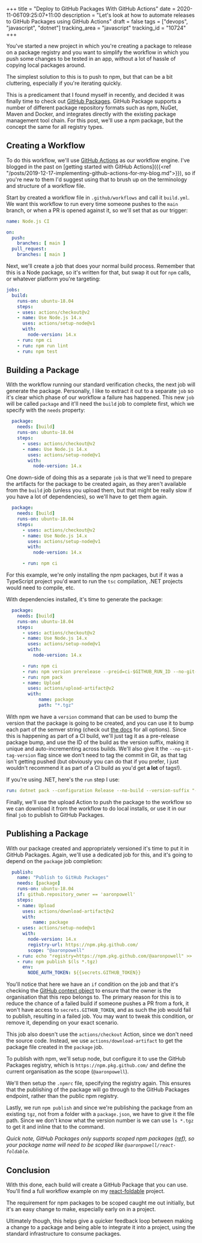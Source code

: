 +++
title = "Deploy to GitHub Packages With GitHub Actions"
date = 2020-11-06T09:25:07+11:00
description = "Let's look at how to automate releases to GitHub Packages using GitHub Actions"
draft = false
tags = ["devops", "javascript", "dotnet"]
tracking_area = "javascript"
tracking_id = "10724"
+++

You've started a new project in which you're creating a package to release on a package registry and you want to simplify the workflow in which you push some changes to be tested in an app, without a lot of hassle of copying local packages around.

The simplest solution to this is to push to npm, but that can be a bit cluttering, especially if you're iterating quickly.

This is a predicament that I found myself in recently, and decided it was finally time to check out [GitHub Packages](https://github.com/features/packages). GitHub Package supports a number of different package repository formats such as npm, NuGet, Maven and Docker, and integrates directly with the existing package management tool chain. For this post, we'll use a npm package, but the concept the same for all registry types.

## Creating a Workflow

To do this workflow, we'll use [GitHub Actions](https://github.com/features/actions) as our workflow engine. I've blogged in the past on [getting started with GitHub Actions]({{<ref "/posts/2019-12-17-implementing-github-actions-for-my-blog.md">}}), so if you're new to them I'd suggest using that to brush up on the terminology and structure of a workflow file.

Start by created a workflow file in `.github/workflows` and call it `build.yml`. We want this workflow to run every time someone pushes to the `main` branch, or when a PR is opened against it, so we'll set that as our trigger:

```yml
name: Node.js CI

on:
  push:
    branches: [ main ]
  pull_request:
    branches: [ main ]
```

Next, we'll create a job that does your normal build process. Remember that this is a Node package, so it's written for that, but swap it out for `npm` calls, or whatever platform you're targeting:

```yml
jobs:
  build:
    runs-on: ubuntu-18.04
    steps:
    - uses: actions/checkout@v2
    - name: Use Node.js 14.x
      uses: actions/setup-node@v1
      with:
        node-version: 14.x
    - run: npm ci
    - run: npm run lint
    - run: npm test
```

## Building a Package

With the workflow running our standard verification checks, the next job will generate the package. Personally, I like to extract it out to a separate `job` so it's clear which phase of our workflow a failure has happened. This new `job` will be called `package` and it'll need the `build` job to complete first, which we specify with the `needs` property:

```yml
  package:
    needs: [build]
    runs-on: ubuntu-18.04
    steps:
      - uses: actions/checkout@v2
      - name: Use Node.js 14.x
        uses: actions/setup-node@v1
        with:
          node-version: 14.x
```

One down-side of doing this as a separate `job` is that we'll need to prepare the artifacts for the package to be created again, as they aren't available from the `build` job (unless you upload them, but that might be really slow if you have a lot of dependencies), so we'll have to get them again.

```yml
  package:
    needs: [build]
    runs-on: ubuntu-18.04
    steps:
      - uses: actions/checkout@v2
      - name: Use Node.js 14.x
        uses: actions/setup-node@v1
        with:
          node-version: 14.x

      - run: npm ci
```

For this example, we're only installing the npm packages, but if it was a TypeScript project you'd want to run the `tsc` compilation, .NET projects would need to compile, etc.

With dependencies installed, it's time to generate the package:

```yml
  package:
    needs: [build]
    runs-on: ubuntu-18.04
    steps:
      - uses: actions/checkout@v2
      - name: Use Node.js 14.x
        uses: actions/setup-node@v1
        with:
          node-version: 14.x

      - run: npm ci
      - run: npm version prerelease --preid=ci-$GITHUB_RUN_ID --no-git-tag-version
      - run: npm pack
      - name: Upload
        uses: actions/upload-artifact@v2
        with:
            name: package
            path: "*.tgz"
```

With npm we have a `version` command that can be used to bump the version that the package is going to be created, and you can use it to bump each part of the semver string (check out [the docs](https://docs.npmjs.com/cli/v6/commands/npm-version) for all options). Since this is happening as part of a CI build, we'll just tag it as a pre-release package bump, and use the ID of the build as the version suffix, making it unique and auto-incrementing across builds. We'll also give it the `--no-git-tag-version` flag since we don't need to tag the commit in Git, as that tag isn't getting pushed (but obviously you can do that if you prefer, I just wouldn't recommend it as part of a CI build as you'd get **a lot** of tags!).

If you're using .NET, here's the `run` step I use:

```yml
run: dotnet pack --configuration Release --no-build --version-suffix "-ci-$GITHUB_RUN_ID" --output .output
```

Finally, we'll use the upload Action to push the package to the workflow so we can download it from the workflow to do local installs, or use it in our final `job` to publish to GitHub Packages.

## Publishing a Package

With our package created and appropriately versioned it's time to put it in GitHub Packages. Again, we'll use a dedicated job for this, and it's going to depend on the `package` job completion:

```yml
  publish:
    name: "Publish to GitHub Packages"
    needs: [package]
    runs-on: ubuntu-18.04
    if: github.repository_owner == 'aaronpowell'
    steps:
    - name: Upload
      uses: actions/download-artifact@v2
      with:
          name: package
    - uses: actions/setup-node@v1
      with:
        node-version: 14.x
        registry-url: https://npm.pkg.github.com/
        scope: "@aaronpowell"
    - run: echo "registry=https://npm.pkg.github.com/@aaronpowell" >> .npmrc
    - run: npm publish $(ls *.tgz)
      env:
        NODE_AUTH_TOKEN: ${{secrets.GITHUB_TOKEN}}
```

You'll notice that here we have an `if` condition on the job and that it's checking the [GitHub context object](https://docs.github.com/en/free-pro-team@latest/actions/reference/context-and-expression-syntax-for-github-actions#github-context) to ensure that the owner is the organisation that this repo belongs to. The primary reason for this is to reduce the chance of a failed build if someone pushes a PR from a fork, it won't have access to `secrets.GITHUB_TOKEN`, and as such the job would fail to publish, resulting in a failed job. You may want to tweak this condition, or remove it, depending on your exact scenario.

This job also doesn't use the `actions/checkout` Action, since we don't need the source code. Instead, we use `actions/download-artifact` to get the package file created in the `package` job.

To publish with npm, we'll setup node, but configure it to use the GitHub Packages registry, which is `https://npm.pkg.github.com/` and define the current organisation as the scope (`@aaronpowell`).

We'll then setup the `.npmrc` file, specifying the registry again. This ensures that the publishing of the package will go through to the GitHub Packages endpoint, rather than the public npm registry.

Lastly, we run `npm publish` and since we're publishing the package from an existing `tgz`, not from a folder with a `package.json`, we have to give it the file path. Since we don't know what the version number is we can use `ls *.tgz` to get it and inline that to the command.

_Quick note, GitHub Packages only supports scoped npm packages ([ref](https://docs.github.com/en/enterprise-server@2.22/packages/using-github-packages-with-your-projects-ecosystem/configuring-npm-for-use-with-github-packages#publishing-a-package)), so your package name will need to be scoped like `@aaronpowell/react-foldable`._

## Conclusion

With this done, each build will create a GitHub Package that you can use. You'll find a full workflow example on my [react-foldable](https://github.com/aaronpowell/react-foldable/blob/main/.github/workflows/build.yml) project.

The requirement for npm packages to be scoped caught me out initially, but it's an easy change to make, especially early on in a project.

Ultimately though, this helps give a quicker feedback loop between making a change to a package and being able to integrate it into a project, using the standard infrastructure to consume packages.
